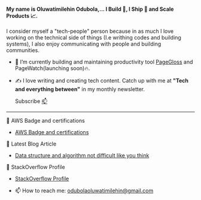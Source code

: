 
<!--

![Navy Orange Simple Aesthetic Content Creator LinkedIn Banner](https://user-images.githubusercontent.com/30158512/155854427-43aa8f59-c6a4-44d9-8d8f-2bad94262889.png)


**Odubolaoluwatimilehin/Odubolaoluwatimilehin** is a ✨ _special_ ✨ repository because its `README.md` (this file) appears on your GitHub profile. -->
#### My name is Oluwatimilehin Odubola,... I Build :construction_worker:, I Ship :rocket:  and Scale Products :chart_with_upwards_trend:.

I consider myself a "tech-people" person because in as much I love working on the technical side of things (I.e writhing codes and building systems), I also enjoy communicating with people and building communities.

- 🔭 I’m currently building and maintaining productivity tool [PageGloss](https://github.com/Odubolaoluwatimilehin/PageGloss) and PageWatch(launching soon):fire:.
- ✍️ I love writing and creating tech content. 
  Catch up with me at **"Tech and everything between"** in my monthly newsletter. 
  
  Subscribe [📫](https://buttondown.email/Itz_timilehin)

-----------------------------------

🏅 AWS Badge and certifications
- [AWS Badge and certifications](https://www.credly.com/users/oluwatimilehin-odubola/badges)

📘 Latest Blog Article

- [Data structure and algorithm not difficult like you think](https://odubolaoluwatimilehin.medium.com/data-structure-and-algorithm-not-difficult-like-you-think-f35ae9f32a48)

🧮 StackOverflow Profile

- [StackOverflow Profile](https://stackoverflow.com/users/10757574/odubola-oluwatimilehin?tab=profile)

- 📫 How to reach me: [odubolaoluwatimilehin@gmail.com](odubolaoluwatimilehin@gmail.com)
